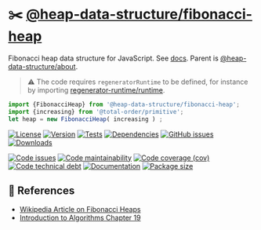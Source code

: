 :scissors: [@heap-data-structure/fibonacci-heap](https://heap-data-structure.github.io/fibonacci-heap)
==

Fibonacci heap data structure for JavaScript.
See [docs](https://heap-data-structure.github.io/fibonacci-heap/index.html).
Parent is [@heap-data-structure/about](https://github.com/heap-data-structure/about).

> :warning: The code requires `regeneratorRuntime` to be defined, for instance by importing
> [regenerator-runtime/runtime](https://www.npmjs.com/package/regenerator-runtime).

```js
import {FibonacciHeap} from '@heap-data-structure/fibonacci-heap';
import {increasing} from '@total-order/primitive';
let heap = new FibonacciHeap( increasing ) ;
```

[![License](https://img.shields.io/github/license/heap-data-structure/fibonacci-heap.svg)](https://raw.githubusercontent.com/heap-data-structure/fibonacci-heap/main/LICENSE)
[![Version](https://img.shields.io/npm/v/@heap-data-structure/fibonacci-heap.svg)](https://www.npmjs.org/package/@heap-data-structure/fibonacci-heap)
[![Tests](https://img.shields.io/github/workflow/status/heap-data-structure/fibonacci-heap/ci:cover?event=push&label=tests)](https://github.com/heap-data-structure/fibonacci-heap/actions/workflows/ci:cover.yml?query=branch:main)
[![Dependencies](https://img.shields.io/librariesio/github/heap-data-structure/fibonacci-heap.svg)](https://github.com/heap-data-structure/fibonacci-heap/network/dependencies)
[![GitHub issues](https://img.shields.io/github/issues/heap-data-structure/fibonacci-heap.svg)](https://github.com/heap-data-structure/fibonacci-heap/issues)
[![Downloads](https://img.shields.io/npm/dm/@heap-data-structure/fibonacci-heap.svg)](https://www.npmjs.org/package/@heap-data-structure/fibonacci-heap)

[![Code issues](https://img.shields.io/codeclimate/issues/heap-data-structure/fibonacci-heap.svg)](https://codeclimate.com/github/heap-data-structure/fibonacci-heap/issues)
[![Code maintainability](https://img.shields.io/codeclimate/maintainability/heap-data-structure/fibonacci-heap.svg)](https://codeclimate.com/github/heap-data-structure/fibonacci-heap/trends/churn)
[![Code coverage (cov)](https://img.shields.io/codecov/c/gh/heap-data-structure/fibonacci-heap/main.svg)](https://codecov.io/gh/heap-data-structure/fibonacci-heap)
[![Code technical debt](https://img.shields.io/codeclimate/tech-debt/heap-data-structure/fibonacci-heap.svg)](https://codeclimate.com/github/heap-data-structure/fibonacci-heap/trends/technical_debt)
[![Documentation](https://heap-data-structure.github.io/fibonacci-heap/badge.svg)](https://heap-data-structure.github.io/fibonacci-heap/source.html)
[![Package size](https://img.shields.io/bundlephobia/minzip/@heap-data-structure/fibonacci-heap)](https://bundlephobia.com/result?p=@heap-data-structure/fibonacci-heap)


## :scroll: References

  - [Wikipedia Article on Fibonacci Heaps](https://en.wikipedia.org/wiki/Fibonacci_heap)
  - [Introduction to Algorithms Chapter 19](https://en.wikipedia.org/wiki/Introduction_to_Algorithms)
